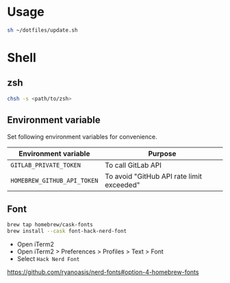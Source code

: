 # Usage

```sh
sh ~/dotfiles/update.sh
```

# Shell

## zsh

```sh
chsh -s <path/to/zsh>
```

## Environment variable

Set following environment variables for convenience.

| Environment variable        | Purpose |
| --------------------------- | ---------- |
| `GITLAB_PRIVATE_TOKEN`      | To call GitLab API |
| `HOMEBREW_GITHUB_API_TOKEN` | To avoid "GitHub API rate limit exceeded" |

## Font

```sh
brew tap homebrew/cask-fonts
brew install --cask font-hack-nerd-font
```

- Open iTerm2
- Open iTerm2 > Preferences > Profiles > Text > Font
- Select `Hack Nerd Font`

https://github.com/ryanoasis/nerd-fonts#option-4-homebrew-fonts
